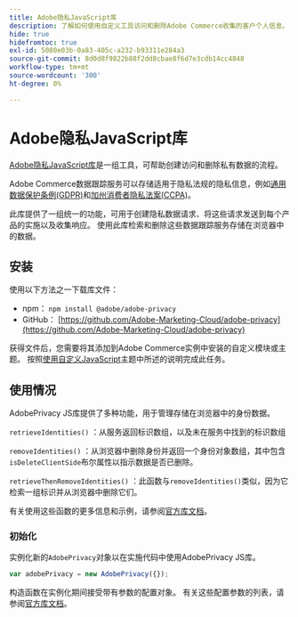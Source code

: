 ```yaml
---
title: Adobe隐私JavaScript库
description: 了解如何使用自定义工具访问和删除Adobe Commerce收集的客户个人信息。
hide: true
hidefromtoc: true
exl-id: 5080e03b-0a83-405c-a232-b93311e284a3
source-git-commit: 8d0d8f9822b88f2dd8cbae8f6d7e3cdb14cc4848
workflow-type: tm+mt
source-wordcount: '300'
ht-degree: 0%

---
```


# Adobe隐私JavaScript库

<!-- TODO: Remove hide metadata when the library has been integrated with Commerce. -->

[Adobe隐私JavaScript库](https://experienceleague.adobe.com/docs/experience-platform/privacy/js-library.html)是一组工具，可帮助创建访问和删除私有数据的流程。

Adobe Commerce数据跟踪服务可以存储适用于隐私法规的隐私信息，例如[通用数据保护条例(GDPR)](gdpr.md)和[加州消费者隐私法案(CCPA)](ccpa.md)。

此库提供了一组统一的功能，可用于创建隐私数据请求、将这些请求发送到每个产品的实施以及收集响应。 使用此库检索和删除这些数据跟踪服务存储在浏览器中的数据。

## 安装

使用以下方法之一下载库文件：

- npm： `npm install @adobe/adobe-privacy`
- GitHub： [https://github.com/Adobe-Marketing-Cloud/adobe-privacy](https://github.com/Adobe-Marketing-Cloud/adobe-privacy)

获得文件后，您需要将其添加到Adobe Commerce实例中安装的自定义模块或主题。 按照[使用自定义JavaScript](https://developer.adobe.com/commerce/frontend-core/javascript/custom/)主题中所述的说明完成此任务。

## 使用情况

AdobePrivacy JS库提供了多种功能，用于管理存储在浏览器中的身份数据。

`retrieveIdentities()`
：从服务返回标识数组，以及未在服务中找到的标识数组

`removeIdentities()`
：从浏览器中删除身份并返回一个身份对象数组，其中包含`isDeleteClientSide`布尔属性以指示数据是否已删除。

`retrieveThenRemoveIdentities()`
：此函数与`removeIdentities()`类似，因为它检索一组标识并从浏览器中删除它们。

有关使用这些函数的更多信息和示例，请参阅[官方库文档](https://experienceleague.adobe.com/docs/experience-platform/privacy/js-library.html)。

### 初始化

实例化新的`AdobePrivacy`对象以在实施代码中使用AdobePrivacy JS库。

```js
var adobePrivacy = new AdobePrivacy({});
```

构造函数在实例化期间接受带有参数的配置对象。
有关这些配置参数的列表，请参阅[官方库文档](https://experienceleague.adobe.com/docs/experience-platform/privacy/js-library.html)。

